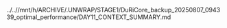 ../..//mnt/h/ARCHIVE/.UNWRAP/STAGE1/DuRiCore_backup_20250807_094339_optimal_performance/DAY11_CONTEXT_SUMMARY.md